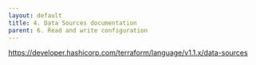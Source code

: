 ```yaml
---
layout: default
title: 4. Data Sources documentation
parent: 6. Read and write configuration
---
```


https://developer.hashicorp.com/terraform/language/v1.1.x/data-sources